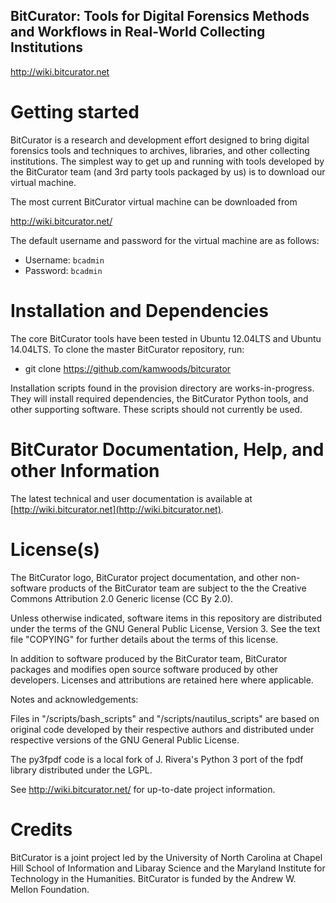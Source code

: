 BitCurator: Tools for Digital Forensics Methods and Workflows in Real-World Collecting Institutions
---------------------------------------------------------------------------------------------------
<http://wiki.bitcurator.net>

# Getting started

BitCurator is a research and development effort designed to bring digital forensics tools and techniques to archives, libraries, and other collecting institutions. The simplest way to get up and running with tools developed by the BitCurator team (and 3rd party tools packaged by us) is to download our virtual machine.

The most current BitCurator virtual machine can be downloaded from

  http://wiki.bitcurator.net/

The default username and password for the virtual machine are as follows:

* Username: `bcadmin`
* Password: `bcadmin`

# Installation and Dependencies

The core BitCurator tools have been tested in Ubuntu 12.04LTS and Ubuntu 14.04LTS. To clone the master BitCurator repository, run:

* git clone https://github.com/kamwoods/bitcurator

Installation scripts found in the provision directory are works-in-progress. They will install required dependencies, the BitCurator Python tools, and other supporting software. These scripts should not currently be used.

# BitCurator Documentation, Help, and other Information

The latest technical and user documentation is available at
[http://wiki.bitcurator.net](http://wiki.bitcurator.net).

# License(s)

The BitCurator logo, BitCurator project documentation, and other non-software products of the BitCurator team are subject to the the Creative Commons Attribution 2.0 Generic license (CC By 2.0).

Unless otherwise indicated, software items in this repository are distributed under the terms of the GNU General Public License, Version 3. See the text file "COPYING" for further details about the terms of this license.

In addition to software produced by the BitCurator team, BitCurator packages and modifies open source software produced by other developers. Licenses and attributions are retained here where applicable.

Notes and acknowledgements:

Files in "/scripts/bash_scripts" and "/scripts/nautilus_scripts" are based on original code developed by their respective authors and distributed under respective versions of the GNU General Public License.

The py3fpdf code is a local fork of J. Rivera's Python 3 port of the fpdf library distributed under the LGPL.

See http://wiki.bitcurator.net/ for up-to-date project information.


# Credits

BitCurator is a joint project led by the University of North Carolina at Chapel Hill School of Information and Libaray Science and the Maryland Institute for Technology in the Humanities. BitCurator is funded by the Andrew W. Mellon Foundation.

